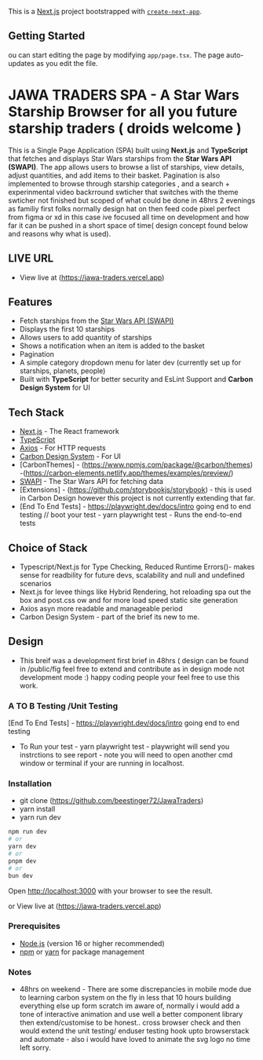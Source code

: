 This is a [Next.js](https://nextjs.org) project bootstrapped with [`create-next-app`](https://nextjs.org/docs/app/api-reference/cli/create-next-app).

## Getting Started
ou can start editing the page by modifying `app/page.tsx`. The page auto-updates as you edit the file.
# JAWA TRADERS SPA - A Star Wars Starship Browser for all you future starship traders ( droids welcome )

This is a Single Page Application (SPA) built using **Next.js** and **TypeScript** that fetches and displays Star Wars starships from the **Star Wars API (SWAPI)**. The app allows users to browse a list of starships, view details, adjust quantities, and add items to their basket. Pagination is also implemented to browse through starship categories , and a search + experinmental video backrround swticher that switches with the theme swticher not finished but scoped of what could be done in 48hrs 2 evenings as familiy first folks  normally design hat on then feed code pixel perfect from figma or xd in this case ive focused all time on development and how far it can be pushed in a short space of time( design concept found below and reasons why what is used).

## LIVE URL
- View live at (https://jawa-traders.vercel.app)


## Features

- Fetch starships from the [Star Wars API (SWAPI)](https://swapi.dev/)
- Displays the first 10 starships
- Allows users to add quantity of starships 
- Shows a notification when an item is added to the basket
- Pagination
- A simple category dropdown menu for later dev (currently set up for starships, planets, people)
- Built with **TypeScript** for better security and EsLint Support and **Carbon Design System** for UI

## Tech Stack

- [Next.js](https://nextjs.org/) - The React framework
- [TypeScript](https://www.typescriptlang.org/)
- [Axios](https://axios-http.com/) - For HTTP requests
- [Carbon Design System](https://www.carbondesignsystem.com/) - For UI 
- [CarbonThemes] - (https://www.npmjs.com/package/@carbon/themes) -(https://carbon-elements.netlify.app/themes/examples/preview/)
- [SWAPI](https://swapi.dev/) - The Star Wars API for fetching data
- [Extensions] - (https://github.com/storybookjs/storybook) - this is used in Carbon Design however this project is not currently extending that far.
- [End To End Tests] - https://playwright.dev/docs/intro going end to end testing  // boot your test - yarn playwright test - Runs the end-to-end tests

## Choice of Stack

- Typescript/Next.js for Type Checking, Reduced Runtime Errors()- makes sense for readbility for future devs, scalability and null and undefined scenarios
- Next.js for levee things like Hybrid Rendering, hot reloading spa out the box and post.css ow and for more load speed static site generation
- Axios asyn more readable and manageable period
- Carbon Design System - part of the brief its new to me.

## Design

- This breif was a development first brief in 48hrs ( design can be found in /public/fig feel free to extend and contribute as in design mode not development mode :) happy coding people your feel free to use this work.

### A TO B Testing /Unit Testing 

[End To End Tests] - https://playwright.dev/docs/intro going end to end testing  
- To Run your test - yarn playwright test - playwright will send you instrctions to see report - note you will need to open another cmd window or terminal if your are running in localhost.

### Installation
- git clone (https://github.com/beestinger72/JawaTraders)
- yarn install 
- yarn run dev

```bash
npm run dev
# or
yarn dev
# or
pnpm dev
# or
bun dev
```

Open [http://localhost:3000](http://localhost:3000) with your browser to see the result.

or View live at (https://jawa-traders.vercel.app)

### Prerequisites

- [Node.js](https://nodejs.org/) (version 16 or higher recommended)
- [npm](https://www.npmjs.com/) or [yarn](https://yarnpkg.com/) for package management

### Notes

- 48hrs on weekend - There are some discrepancies in mobile mode due to learning carbon system on the fly in less that 10 hours building everything else up form scratch im aware of, normally i would add a tone of interactive animation and use well a better component library then extend/customise to be honest.. cross browser check and then would extend the unit testing/ enduser testing hook upto browserstack and automate - also i would have loved to animate the svg logo no time left sorry.

